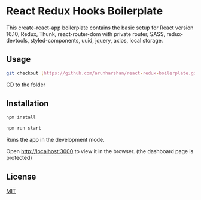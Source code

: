# React Redux Hooks Boilerplate

This create-react-app boilerplate contains the basic setup for React version 16.10, Redux, Thunk, react-router-dom with private router, SASS, redux-devtools, styled-components, uuid, jquery, axios, local storage.

## Usage

```bash
git checkout [https://github.com/arunharshan/react-redux-boilerplate.git](https://github.com/arunharshan/react-redux-boilerplate.git)
```

CD to the folder

## Installation

```bash
npm install
```

```bash
npm run start
```

Runs the app in the development mode.

Open [http://localhost:3000](http://localhost:3000) to view it in the browser.
(the dashboard page is protected)

## License

[MIT](https://choosealicense.com/licenses/mit/)
